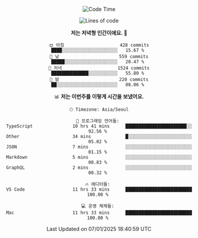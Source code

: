 <div align='center'>
 
<!--START_SECTION:waka-->
![Code Time](http://img.shields.io/badge/Code%20Time-4%2C044%20hrs%2022%20mins-blue)

![Lines of code](https://img.shields.io/badge/%EC%A0%80%EB%8A%94%20%EC%97%AC%ED%83%9C%EA%B9%8C%EC%A7%80%20-1.5%20million%20%EC%A4%84%EC%9D%98%20%EC%BD%94%EB%93%9C%EB%A5%BC%20%EC%9E%91%EC%84%B1%ED%96%88%EC%96%B4%EC%9A%94.-blue)

**저는 저녁형 인간이에요. 🦉** 

```text
🌞 아침                     428 commits         ████░░░░░░░░░░░░░░░░░░░░░   15.67 % 
🌆 낮　                     559 commits         █████░░░░░░░░░░░░░░░░░░░░   20.47 % 
🌃 저녁                     1524 commits        ██████████████░░░░░░░░░░░   55.80 % 
🌙 밤　                     220 commits         ██░░░░░░░░░░░░░░░░░░░░░░░   08.06 % 
```


📊 **저는 이번주를 이렇게 시간을 보냈어요.** 

```text
🕑︎ Timezone: Asia/Seoul

💬 프로그래밍 언어들: 
TypeScript               10 hrs 41 mins      ███████████████████████░░   92.56 % 
Other                    34 mins             █░░░░░░░░░░░░░░░░░░░░░░░░   05.02 % 
JSON                     7 mins              ░░░░░░░░░░░░░░░░░░░░░░░░░   01.15 % 
Markdown                 5 mins              ░░░░░░░░░░░░░░░░░░░░░░░░░   00.83 % 
GraphQL                  2 mins              ░░░░░░░░░░░░░░░░░░░░░░░░░   00.32 % 

🔥 에디터들: 
VS Code                  11 hrs 33 mins      █████████████████████████   100.00 % 

💻 운영 체제들: 
Mac                      11 hrs 33 mins      █████████████████████████   100.00 % 
```


 Last Updated on 07/01/2025 18:40:59 UTC
<!--END_SECTION:waka-->
 </div>
<!---
Emewjin/Emewjin is a ✨ special ✨ repository because its `README.md` (this file) appears on your GitHub profile.
You can click the Preview link to take a look at your changes.
--->
